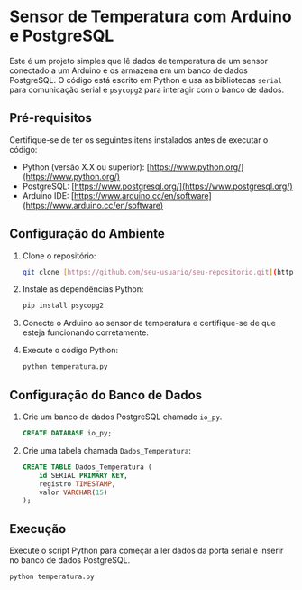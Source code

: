 # Sensor de Temperatura com Arduino e PostgreSQL

Este é um projeto simples que lê dados de temperatura de um sensor conectado a um Arduino e os armazena em um banco de dados PostgreSQL. O código está escrito em Python e usa as bibliotecas `serial` para comunicação serial e `psycopg2` para interagir com o banco de dados.

## Pré-requisitos

Certifique-se de ter os seguintes itens instalados antes de executar o código:

- Python (versão X.X ou superior): [https://www.python.org/](https://www.python.org/)
- PostgreSQL: [https://www.postgresql.org/](https://www.postgresql.org/)
- Arduino IDE: [https://www.arduino.cc/en/software](https://www.arduino.cc/en/software)

## Configuração do Ambiente

1. Clone o repositório:

    ```bash
    git clone [https://github.com/seu-usuario/seu-repositorio.git](https://github.com/Guilhermestella29/INTEGRATION_ARDUINO_PYTHON_SQL)
    ```

2. Instale as dependências Python:

    ```bash
    pip install psycopg2
    ```

3. Conecte o Arduino ao sensor de temperatura e certifique-se de que esteja funcionando corretamente.

4. Execute o código Python:

    ```bash
    python temperatura.py
    ```

## Configuração do Banco de Dados

1. Crie um banco de dados PostgreSQL chamado `io_py`.

    ```sql
    CREATE DATABASE io_py;
    ```

2. Crie uma tabela chamada `Dados_Temperatura`:

    ```sql
    CREATE TABLE Dados_Temperatura (
        id SERIAL PRIMARY KEY,
        registro TIMESTAMP,
        valor VARCHAR(15)
    );
    ```

## Execução

Execute o script Python para começar a ler dados da porta serial e inserir no banco de dados PostgreSQL.

```bash
python temperatura.py
